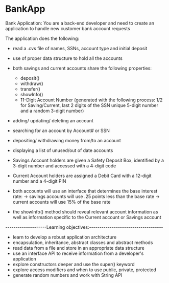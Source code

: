 # BankApp
Bank Application:
You are a back-end developer and need to create an application to handle new customer bank account requests

The application does the following:
- read a .cvs file of names, SSNs, account type and initial deposit
- use of proper data structure to hold all the accounts
- both savings and current accounts share the following properties:
	* deposit()
	* withdraw()
	* transfer()
	* showInfo()
	* 11-Digit Account Number (generated with the following process: 1/2 for Saving/Current, last 2 digits of the SSN
	unique 5-digit number and a random 3-digit number)

- adding/ updating/ deleting an account
- searching for an account by Account# or SSN
- depositing/ withdrawing money from/to an account
- displaying a list of unused/out of date accounts
- Savings Account holders are given a Safety Deposit Box, identified by a 3-digit number and accessed with a 4-digit code
- Current Account holders are assigned a Debit Card with a 12-digit number and a 4-digit PIN
- both accounts will use an interface that determines the base interest rate:
	-> savings accounts will use .25 points less than the base rate
	-> current accounts will use 15% of the base rate

- the showInfo() method should reveal relevant account information as well as information specific to the Current
account or Savings account	 



--------------------Learning objectives:------------------------------------
- learn to develop a robust application architecture
- encapsulation, inheritance, abstract classes and abstract methods
- read data from a file and store in an appropriate data structure
- use an interface API to receive information from a developer's application
- explore constructors deeper and use the super() keyword
- explore access modifiers and when to use public, private, protected
- generate random numbers and work with String API
